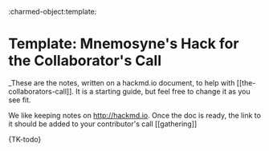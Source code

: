 :charmed-object:template:

# Template: Mnemosyne's Hack for the Collaborator's Call

_These are the notes, written on a hackmd.io document, to help with [[the-collaborators-call]].  It is a starting guide, but feel free to change it as you see fit.

We like keeping notes on <http://hackmd.io>.  Once the doc is ready, the link to it should be added to your contributor's call [[gathering]]

{TK-todo}
